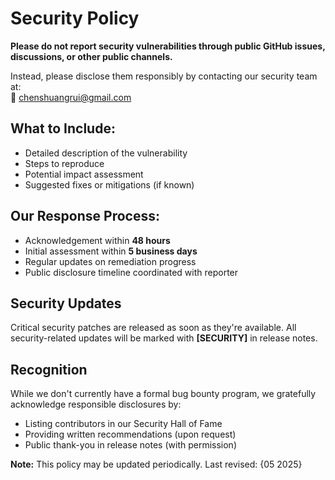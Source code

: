 # Security Policy

**Please do not report security vulnerabilities through public GitHub issues, discussions, or other public channels.**

Instead, please disclose them responsibly by contacting our security team at:  
📧 [chenshuangrui@gmail.com](mailto:chenshuangrui@gmail.com) 

## What to Include:
- Detailed description of the vulnerability
- Steps to reproduce
- Potential impact assessment
- Suggested fixes or mitigations (if known)

## Our Response Process:
- Acknowledgement within **48 hours**
- Initial assessment within **5 business days**
- Regular updates on remediation progress
- Public disclosure timeline coordinated with reporter

## Security Updates
Critical security patches are released as soon as they're available. All security-related updates will be marked with **[SECURITY]** in release notes.

## Recognition
While we don't currently have a formal bug bounty program, we gratefully acknowledge responsible disclosures by:
- Listing contributors in our Security Hall of Fame
- Providing written recommendations (upon request)
- Public thank-you in release notes (with permission)

**Note:** This policy may be updated periodically. Last revised: {05 2025}
